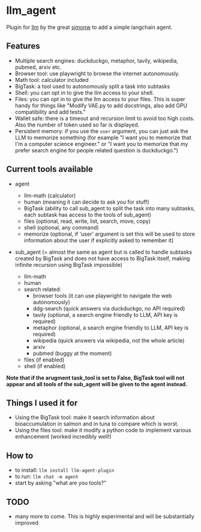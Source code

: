 # llm_agent
Plugin for [llm](https://llm.datasette.io/) by the great [simonw](https://simonwillison.net/) to add a simple langchain agent.

## Features
* Multiple search engines: duckduckgo, metaphor, tavily, wikipedia, pubmed, arxiv etc.
* Browser tool: use playwright to browse the internet autonomously.
* Math tool: calculator included
* BigTask: a tool used to autonomously split a task into subtasks
* Shell: you can opt in to give the llm access to your shell.
* Files: you can opt in to give the llm access to your files. This is super handy for things like "Modify VAE.py to add docstrings, also add GPU compatibility and add tests."
* Wallet safe: there is a timeout and recursion limit to avoid too high costs. Also the number of token used so far is displayed.
* Persistent memory: if you use the `user` argument, you can just ask the LLM to memorize something (for example "I want you to memorize that I'm a computer science engineer." or "I want you to memorize that my prefer search engine for people related question is duckduckgo.")

## Current tools available
* agent
    * llm-math (calculator)
    * human (meaning it can decide to ask you for stuff)
    * BigTask (ability to call sub_agent to split the task into many subtasks, each subtask has access to the tools of sub_agent)
    * files (optional, read, write, list, search, move, copy)
    * shell (optional, any command)
    * memorize (optional, if 'user' argument is set this will be used to store information about the user if explicitly asked to remember it)

* sub_agent (= almost the same as agent but is called to handle subtasks created by BigTask and does not have access to BigTask itself, making infinite recursion using BigTask impossible)
    * llm-math
    * human
    * search related:
        * browser tools (it can use playwright to navigate the web autonomously)
        * ddg-search (quick answers via duckduckgo, no API required)
        * tavily (optional, a search engine friendly to LLM, API key is required)
        * metaphor (optional, a search engine friendly to LLM, API key is required)
        * wikipedia (quick answers via wikipedia, not the whole article)
        * arxiv
        * pubmed (buggy at the moment)
    * files (if enabled)
    * shell (if enabled)

**Note that if the arugment task_tool is set to False, BigTask tool will not appear and all tools of the sub_agent will be given to the agent instead.**

## Things I used it for
* Using the BigTask tool: make it search information about bioaccumulation in salmon and in tuna to compare which is worst.
* Using the files tool: make it modify a python code to implement various enhancement (worked incredibly well!)

## How to
* to install: `llm install llm-agent-plugin`
* to run: `llm chat -m agent`
* start by asking "what are you tools?"


## TODO
* many more to come. This is highly experimental and will be substantially improved
